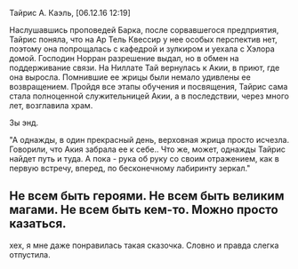 Тайрис А. Каэль, [06.12.16 12:19]

Наслушавшись проповедей Барка, после сорвавшегося предприятия, Тайрис поняла, что на Ар Тель Квессир у нее особых перспектив нет, поэтому она попрощалась с кафедрой и зулкиром и уехала с Хэлора домой. Господин Норран разрешение выдал, но в обмен на поддерживание связи. 
На Ниллате Тай вернулась к Акии, в приют, где она выросла. Помнившие ее жрицы были немало удивлены ее возвращением. Пройдя все этапы обучения и посвящения, Тайрис сама стала полноценной служительницей Акии, а в последствии, через много лет, возглавила храм.

Зы энд.

"А однажды, в один прекрасный день, верховная жрица просто исчезла. Говорили, что Акия забрала ее к себе.. Что же, может, однажды Тайрис найдет путь и туда. А пока - рука об руку со своим отражением, как в первую встречу, вперед, по бесконечному лабиринту зеркал."


Не всем быть героями. Не всем быть великим магами.
Не всем быть кем-то. Можно просто казаться.
-------------
хех, я мне даже понравилась такая сказочка. Словно и правда слегка отпустила.
